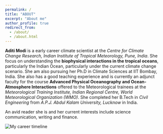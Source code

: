 ```yaml
---
permalink: /
title: "ABOUT"
excerpt: "About me"
author_profile: true
redirect_from: 
  - /about/
  - /about.html
---
```


**Aditi Modi** is a early career climate scientist at the *Centre for Climate Change Research, Indian Institute of Tropical Meteorology, Pune, India*. She focus on understanding the **biophysical interactions in the tropical oceans**, particularly the Indian Ocean, particularly under the current climate change scenario. She am also pursuing her Ph.D in Climate Sciences at IIT Bombay, India. She also has a good teaching experience and is currently an adjunct faculty for the course **Advanced Physical Oceanography and Ocean-Atmosphere Interactions** offered to the Meteorological trainees at the *Meteorological Training Institute, Indian Regional Centre, World Meteorological Organization (WMO)*. She completed her B.Tech in *Civil Engineering* from *A.P.J. Abdul Kalam University, Lucknow* in India.


An avid reader she is and her current interests include science communication, writing and finance.

<!-- ![type:video](../files/career_timeline.mp4) -->
![My career timeline](../files/career_timeline.gif)

<!-- ![My career timeline](../files/result.gif) -->
<!-- ![My career timeline](../images/about_me.png "My career in a timeline") -->